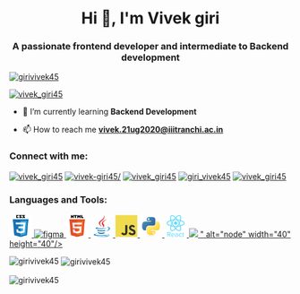 <h1 align="center">Hi 👋, I'm Vivek giri</h1>
<h3 align="center">A passionate frontend developer and intermediate to Backend development</h3>

<p align="left"> <a href="https://github.com/ryo-ma/github-profile-trophy"><img src="https://github-profile-trophy.vercel.app/?username=girivivek45" alt="girivivek45" /></a> </p>

<p align="left"> <a href="https://twitter.com/vivek_giri45" target="blank"><img src="https://img.shields.io/twitter/follow/vivek_giri45?logo=twitter&style=for-the-badge" alt="vivek_giri45" /></a> </p>

- 🌱 I’m currently learning **Backend Development**

- 📫 How to reach me **vivek.21ug2020@iiitranchi.ac.in**

<h3 align="left">Connect with me:</h3>
<p align="left">
<a href="https://twitter.com/vivek_giri45" target="blank"><img align="center" src="https://raw.githubusercontent.com/rahuldkjain/github-profile-readme-generator/master/src/images/icons/Social/twitter.svg" alt="vivek_giri45" height="30" width="40" /></a>
<a href="https://linkedin.com/in/vivek-giri45/" target="blank"><img align="center" src="https://raw.githubusercontent.com/rahuldkjain/github-profile-readme-generator/master/src/images/icons/Social/linked-in-alt.svg" alt="vivek-giri45/" height="30" width="40" /></a>
<a href="https://instagram.com/vivek_giri45" target="blank"><img align="center" src="https://raw.githubusercontent.com/rahuldkjain/github-profile-readme-generator/master/src/images/icons/Social/instagram.svg" alt="vivek_giri45" height="30" width="40" /></a>
<a href="https://www.codechef.com/users/giri_vivek45" target="blank"><img align="center" src="https://cdn.jsdelivr.net/npm/simple-icons@3.1.0/icons/codechef.svg" alt="giri_vivek45" height="30" width="40" /></a>
<a href="https://codeforces.com/profile/vivek_giri45" target="blank"><img align="center" src="https://raw.githubusercontent.com/rahuldkjain/github-profile-readme-generator/master/src/images/icons/Social/codeforces.svg" alt="vivek_giri45" height="30" width="40" /></a>
</p>

<h3 align="left">Languages and Tools:</h3>
<p align="left"> <a href="https://www.w3schools.com/css/" target="_blank" rel="noreferrer"> <img src="https://raw.githubusercontent.com/devicons/devicon/master/icons/css3/css3-original-wordmark.svg" alt="css3" width="40" height="40"/> </a> <a href="https://www.figma.com/" target="_blank" rel="noreferrer"> <img src="https://www.vectorlogo.zone/logos/figma/figma-icon.svg" alt="figma" width="40" height="40"/> </a> <a href="https://www.w3.org/html/" target="_blank" rel="noreferrer"> <img src="https://raw.githubusercontent.com/devicons/devicon/master/icons/html5/html5-original-wordmark.svg" alt="html5" width="40" height="40"/> </a> <a href="https://www.java.com" target="_blank" rel="noreferrer"> <img src="https://raw.githubusercontent.com/devicons/devicon/master/icons/java/java-original.svg" alt="java" width="40" height="40"/> </a> <a href="https://developer.mozilla.org/en-US/docs/Web/JavaScript" target="_blank" rel="noreferrer"> <img src="https://raw.githubusercontent.com/devicons/devicon/master/icons/javascript/javascript-original.svg" alt="javascript" width="40" height="40"/> </a> <a href="https://www.python.org" target="_blank" rel="noreferrer"> <img src="https://raw.githubusercontent.com/devicons/devicon/master/icons/python/python-original.svg" alt="python" width="40" height="40"/> </a> <a href="https://reactjs.org/" target="_blank" rel="noreferrer"> <img src="https://raw.githubusercontent.com/devicons/devicon/master/icons/react/react-original-wordmark.svg" alt="react" width="40" height="40"/> </a> <a href="https://nodejs.org/" target="_blank" rel="noreferrer"> <img src="
            <link rel="stylesheet" href="https://cdn.jsdelivr.net/gh/devicons/devicon@v2.15.1/devicon.min.css">
          " alt="node" width="40" height="40"/> </a> </p>

<p><img align="left" src="https://github-readme-stats.vercel.app/api/top-langs?username=girivivek45&show_icons=true&locale=en&layout=compact" alt="girivivek45" /></p>

<p>&nbsp;<img align="center" src="https://github-readme-stats.vercel.app/api?username=girivivek45&show_icons=true&locale=en" alt="girivivek45" /></p>

<p><img align="center" src="https://github-readme-streak-stats.herokuapp.com/?user=girivivek45&" alt="girivivek45" /></p>
